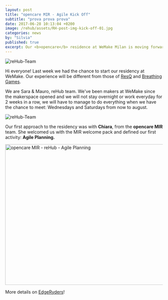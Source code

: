 ```yaml
---
layout: post
title: "opencare MIR - Agile Kick Off"
subtitle: "prova prova prova"
date: 2017-06-28 10:13:04 +0200
image: /rehub/assets/RH-post-img-kick-off-01.jpg
categories: news
by: "Silvia"
published: true
excerpt: Our <b>opencare</b> residence at WeMake Milan is moving forward!
---
```


<img src="https://opencarecc.github.io/rehub/assets/RH-post-img-kick-off-01.jpg" alt="reHub-Team">

Hi everyone! Last week we had the chance to start our residency at WeMake. Our experience will be different from those of [ResQ](https://opencarecc.github.io/ResQ/) and [Breathing Games](https://opencarecc.github.io/breathinggames/).

We are Sara & Mauro, reHub team. We've been makers at WeMake since the makerspace opened and we will not stay overnight or work everyday for 2 weeks in a row, we will have to manage to do everything when we have the chance to meet: Wednesdays and Saturdays from now to august.

<img src="https://opencarecc.github.io/rehub/assets/RH-post-img-kick-off-02.jpg" alt="reHub-Team">

Our first approach to the residency was with <b>Chiara</b>, from the <b>opencare MIR</b> team. She welcomed us with the MIR welcome pack and defined our first activity: <b>Agile Planning.</b>

<a data-flickr-embed="true"  href="https://www.flickr.com/photos/wemake_cc/albums/72157686683848184" title="opencare MIR - reHub - Agile Planning"><img src="https://farm5.staticflickr.com/4415/37243412385_1a3e405f7a_z.jpg" width="800" height="450" alt="opencare MIR - reHub - Agile Planning"></a><script async src="//embedr.flickr.com/assets/client-code.js" charset="utf-8"></script>

More details on [EdgeRyders](https://edgeryders.eu/t/rehub---agile-kick-off-at-wemake/548)!
